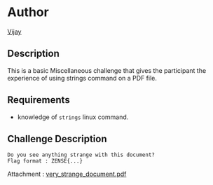 # Author

[Vijay](https://github.com/vijay-jaisankar)

## Description

This is a basic Miscellaneous challenge that gives the participant the experience of using strings command on a PDF file.

## Requirements

- knowledge of `strings` linux command.

## Challenge Description

```
Do you see anything strange with this document?
Flag format : ZENSE{...}
```

Attachment : 
[very_strange_document.pdf](https://github.com/Nilsiloid/Zense-CTF/blob/main/Misc/Whats_A_PDF%3F!/very_strange_document.pdf)